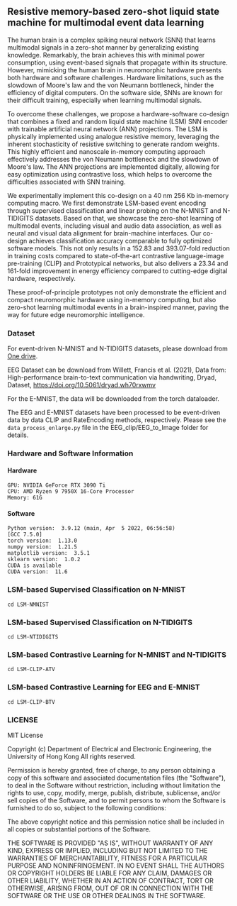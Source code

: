 ## Resistive memory-based zero-shot liquid state machine for multimodal event data learning


The human brain is a complex spiking neural network (SNN) that learns multimodal signals in a zero-shot manner by generalizing existing knowledge. Remarkably, the brain achieves this with minimal power consumption, using event-based signals that propagate within its structure.  
However, mimicking the human brain in neuromorphic hardware presents both hardware and software challenges.
Hardware limitations, such as the slowdown of Moore's law and the von Neumann bottleneck, hinder the efficiency of digital computers. 
On the software side, SNNs are known for their difficult training, especially when learning multimodal signals.

To overcome these challenges, we propose a hardware-software co-design that combines a fixed and random liquid state machine (LSM) SNN encoder with trainable artificial neural network (ANN) projections. The LSM is physically implemented using analogue resistive memory, leveraging the inherent stochasticity of resistive switching to generate random weights. This highly efficient and nanoscale in-memory computing approach effectively addresses the von Neumann bottleneck and the slowdown of Moore's law. The ANN projections are implemented digitally, allowing for easy optimization using contrastive loss, which helps to overcome the difficulties associated with SNN training.

We experimentally implement this co-design on a 40 nm 256 Kb in-memory computing macro. We first demonstrate LSM-based event encoding through supervised classification and linear probing on the N-MNIST and N-TIDIGITS datasets. Based on that, we showcase the zero-shot learning of multimodal events, including visual and audio data association, as well as neural and visual data alignment for brain-machine interfaces. Our co-design achieves classification accuracy comparable to fully optimized software models. This not only results in a 152.83 and 393.07-fold reduction in training costs compared to state-of-the-art contrastive language-image pre-training (CLIP) and Prototypical networks, but also delivers a 23.34 and 161-fold improvement in energy efficiency compared to cutting-edge digital hardware, respectively.

These proof-of-principle prototypes not only demonstrate the efficient and compact neuromorphic hardware using in-memory computing, but also zero-shot learning multimodal events in a brain-inspired manner, paving the way for future edge neuromorphic intelligence.

### Dataset
For event-driven N-MNIST and N-TIDIGITS datasets, please download from [One drive](https://hkuhk-my.sharepoint.com/:f:/g/personal/linning_hku_hk/Epr0YCEKH-dLjfrwzErKlzsBU-LZRHsH0FmiOWxf6BIGJw?e=l4FeeJ).

EEG Dataset can be download from Willett, Francis et al. (2021), Data from: High-performance brain-to-text communication via handwriting, Dryad, Dataset, https://doi.org/10.5061/dryad.wh70rxwmv

For the E-MNIST, the data will be downloaded from the torch dataloader.

The EEG and E-MNIST datasets have been processed to be event-driven data by data CLIP and RateEncoding methods, respectively. Please see the `data_process_enlarge.py` file in the EEG_clip/EEG_to_Image folder for details. 

### Hardware and Software Information
#### Hardware
```
GPU: NVIDIA GeForce RTX 3090 Ti
CPU: AMD Ryzen 9 7950X 16-Core Processor
Memory: 61G
```


#### Software
```
Python version:  3.9.12 (main, Apr  5 2022, 06:56:58) 
[GCC 7.5.0]
torch version:  1.13.0
numpy version:  1.21.5
matplotlib version:  3.5.1
sklearn version:  1.0.2
CUDA is available
CUDA version:  11.6
```




### LSM-based Supervised Classification on N-MNIST
```angular2html
cd LSM-NMNIST
```

### LSM-based Supervised Classification on N-TIDIGITS
```angular2html
cd LSM-NTIDIGITS
```

### LSM-based Contrastive Learning for N-MNIST and N-TIDIGITS 
```angular2html
cd LSM-CLIP-ATV
```

### LSM-based Contrastive Learning for EEG and E-MNIST
```angular2html
cd LSM-CLIP-BTV
```

### LICENSE
MIT License

Copyright (c) Department of Electrical and Electronic Engineering, the University of Hong Kong
All rights reserved.

Permission is hereby granted, free of charge, to any person obtaining a copy
of this software and associated documentation files (the "Software"), to deal
in the Software without restriction, including without limitation the rights
to use, copy, modify, merge, publish, distribute, sublicense, and/or sell
copies of the Software, and to permit persons to whom the Software is
furnished to do so, subject to the following conditions:

The above copyright notice and this permission notice shall be included in all
copies or substantial portions of the Software.

THE SOFTWARE IS PROVIDED "AS IS", WITHOUT WARRANTY OF ANY KIND, EXPRESS OR
IMPLIED, INCLUDING BUT NOT LIMITED TO THE WARRANTIES OF MERCHANTABILITY,
FITNESS FOR A PARTICULAR PURPOSE AND NONINFRINGEMENT. IN NO EVENT SHALL THE
AUTHORS OR COPYRIGHT HOLDERS BE LIABLE FOR ANY CLAIM, DAMAGES OR OTHER
LIABILITY, WHETHER IN AN ACTION OF CONTRACT, TORT OR OTHERWISE, ARISING FROM,
OUT OF OR IN CONNECTION WITH THE SOFTWARE OR THE USE OR OTHER DEALINGS IN THE
SOFTWARE.